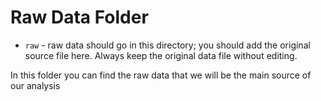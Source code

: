 # Raw Data Folder

- `raw` - raw data should go in this directory; you should add the original source file here. Always keep the original data file without editing.

In this folder you can find the raw data that we will be the main source of our analysis
